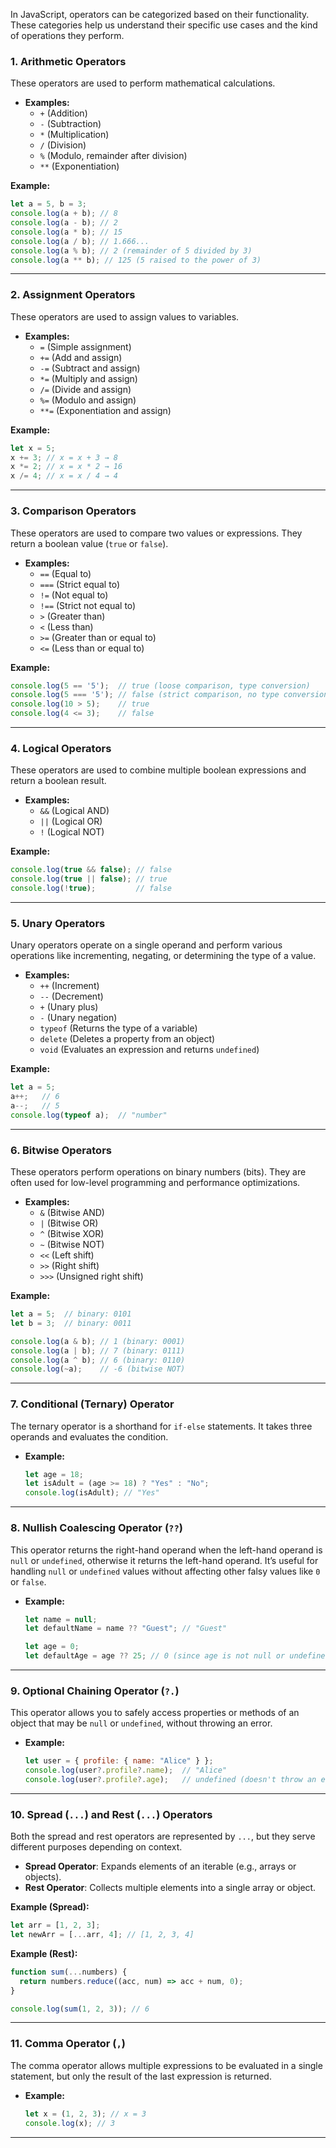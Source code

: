 In JavaScript, operators can be categorized based on their functionality. These categories help us understand their specific use cases and the kind of operations they perform. 

### 1. **Arithmetic Operators**
These operators are used to perform mathematical calculations.

- **Examples:**
  - `+` (Addition)
  - `-` (Subtraction)
  - `*` (Multiplication)
  - `/` (Division)
  - `%` (Modulo, remainder after division)
  - `**` (Exponentiation)

**Example:**
```javascript
let a = 5, b = 3;
console.log(a + b); // 8
console.log(a - b); // 2
console.log(a * b); // 15
console.log(a / b); // 1.666...
console.log(a % b); // 2 (remainder of 5 divided by 3)
console.log(a ** b); // 125 (5 raised to the power of 3)
```

---

### 2. **Assignment Operators**
These operators are used to assign values to variables.

- **Examples:**
  - `=` (Simple assignment)
  - `+=` (Add and assign)
  - `-=` (Subtract and assign)
  - `*=` (Multiply and assign)
  - `/=` (Divide and assign)
  - `%=` (Modulo and assign)
  - `**=` (Exponentiation and assign)

**Example:**
```javascript
let x = 5;
x += 3; // x = x + 3 → 8
x *= 2; // x = x * 2 → 16
x /= 4; // x = x / 4 → 4
```

---

### 3. **Comparison Operators**
These operators are used to compare two values or expressions. They return a boolean value (`true` or `false`).

- **Examples:**
  - `==` (Equal to)
  - `===` (Strict equal to)
  - `!=` (Not equal to)
  - `!==` (Strict not equal to)
  - `>` (Greater than)
  - `<` (Less than)
  - `>=` (Greater than or equal to)
  - `<=` (Less than or equal to)

**Example:**
```javascript
console.log(5 == '5');  // true (loose comparison, type conversion)
console.log(5 === '5'); // false (strict comparison, no type conversion)
console.log(10 > 5);    // true
console.log(4 <= 3);    // false
```

---

### 4. **Logical Operators**
These operators are used to combine multiple boolean expressions and return a boolean result.

- **Examples:**
  - `&&` (Logical AND)
  - `||` (Logical OR)
  - `!` (Logical NOT)

**Example:**
```javascript
console.log(true && false); // false
console.log(true || false); // true
console.log(!true);         // false
```

---

### 5. **Unary Operators**
Unary operators operate on a single operand and perform various operations like incrementing, negating, or determining the type of a value.

- **Examples:**
  - `++` (Increment)
  - `--` (Decrement)
  - `+` (Unary plus)
  - `-` (Unary negation)
  - `typeof` (Returns the type of a variable)
  - `delete` (Deletes a property from an object)
  - `void` (Evaluates an expression and returns `undefined`)

**Example:**
```javascript
let a = 5;
a++;   // 6
a--;   // 5
console.log(typeof a);  // "number"
```

---

### 6. **Bitwise Operators**
These operators perform operations on binary numbers (bits). They are often used for low-level programming and performance optimizations.

- **Examples:**
  - `&` (Bitwise AND)
  - `|` (Bitwise OR)
  - `^` (Bitwise XOR)
  - `~` (Bitwise NOT)
  - `<<` (Left shift)
  - `>>` (Right shift)
  - `>>>` (Unsigned right shift)

**Example:**
```javascript
let a = 5;  // binary: 0101
let b = 3;  // binary: 0011

console.log(a & b); // 1 (binary: 0001)
console.log(a | b); // 7 (binary: 0111)
console.log(a ^ b); // 6 (binary: 0110)
console.log(~a);    // -6 (bitwise NOT)
```

---

### 7. **Conditional (Ternary) Operator**
The ternary operator is a shorthand for `if-else` statements. It takes three operands and evaluates the condition.

- **Example:**
  ```javascript
  let age = 18;
  let isAdult = (age >= 18) ? "Yes" : "No";
  console.log(isAdult); // "Yes"
  ```

---

### 8. **Nullish Coalescing Operator (`??`)**
This operator returns the right-hand operand when the left-hand operand is `null` or `undefined`, otherwise it returns the left-hand operand. It’s useful for handling `null` or `undefined` values without affecting other falsy values like `0` or `false`.

- **Example:**
  ```javascript
  let name = null;
  let defaultName = name ?? "Guest"; // "Guest"
  
  let age = 0;
  let defaultAge = age ?? 25; // 0 (since age is not null or undefined)
  ```

---

### 9. **Optional Chaining Operator (`?.`)**
This operator allows you to safely access properties or methods of an object that may be `null` or `undefined`, without throwing an error.

- **Example:**
  ```javascript
  let user = { profile: { name: "Alice" } };
  console.log(user?.profile?.name);  // "Alice"
  console.log(user?.profile?.age);   // undefined (doesn't throw an error)
  ```

---

### 10. **Spread (`...`) and Rest (`...`) Operators**
Both the spread and rest operators are represented by `...`, but they serve different purposes depending on context.

- **Spread Operator**: Expands elements of an iterable (e.g., arrays or objects).
- **Rest Operator**: Collects multiple elements into a single array or object.

**Example (Spread):**
```javascript
let arr = [1, 2, 3];
let newArr = [...arr, 4]; // [1, 2, 3, 4]
```

**Example (Rest):**
```javascript
function sum(...numbers) {
  return numbers.reduce((acc, num) => acc + num, 0);
}

console.log(sum(1, 2, 3)); // 6
```

---

### 11. **Comma Operator (`,`)**
The comma operator allows multiple expressions to be evaluated in a single statement, but only the result of the last expression is returned.

- **Example:**
  ```javascript
  let x = (1, 2, 3); // x = 3
  console.log(x); // 3
  ```

---

